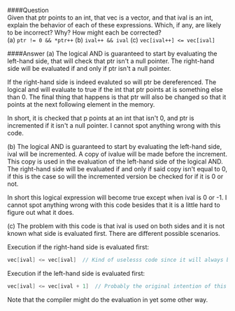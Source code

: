 ####Question  
Given that ptr points to an int, that vec is a vector<int>, and that ival is an int, explain the behavior of each of these expressions. Which, if any, are likely to be incorrect? Why? How might each be corrected?  
(a) `ptr != 0 && *ptr++`
(b) `ival++ && ival`
(c) `vec[ival++] <= vec[ival]`

####Answer
(a) The logical AND is guaranteed to start by evaluating the left-hand side, that will check that ptr isn't a null pointer. The right-hand side will be evaluated if and only if ptr isn't a null pointer.

If the right-hand side is indeed evaluted so will ptr be dereferenced. The logical and will evaluate to true if the int that ptr points at is something else than 0. The final thing that happens is that ptr will also be changed so that it points at the next following element in the memory.  

In short, it is checked that p points at an int that isn't 0, and ptr is incremented if it isn't a null pointer. I cannot spot anything wrong with this code.  

(b)  The logical AND is guaranteed to start by evaluating the left-hand side, ival will be incremented. A copy of ivalue will be made before the increment. This copy is used in the evaluation of the left-hand side of the logical AND. The right-hand side will be evaluated if and only if said copy isn't equal to 0, if this is the case so will the incremented version be checked for if it is 0 or not.  

In short this logical expression will become true except when ival is 0 or -1. I cannot spot anything wrong with this code besides that it is a little hard to figure out what it does.  

(c) The problem with this code is that ival is used on both sides and it is not known what side is evaluated first. There are  different possible scenarios.  

Execution if the right-hand side is evaluated first:  
```cpp
vec[ival] <= vec[ival]  // Kind of uselesss code since it will always be true.
```

Execution if the left-hand side is evaluated first:
```cpp
vec[ival] <= vec[ival + 1]  // Probably the original intention of this code.  
```

Note that the compiler might do the evaluation in yet some other way.  
